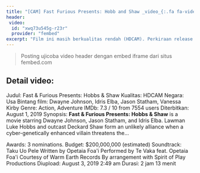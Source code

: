 ```yaml
---
title: "[CAM] Fast Furious Presents: Hobb and Shaw _video_{:.fa fa-video}"
header:
 video:
  id: "xwq73u545g-r23r"
  provider: "fembed"
excerpt: "Film ini masih berkualitas rendah (HDCAM). Perkiraan release BluRay November 2019."
---
```


> Posting ujicoba video header dengan embed iframe dari situs fembed.com

## Detail video:

Judul: Fast & Furious Presents: Hobbs & Shaw
Kualitas: HDCAM
Negara: Usa
Bintang film: Dwayne Johnson, Idris Elba, Jason Statham, Vanessa Kirby
Genre: Action, Adventure
IMDb: 7.3 / 10 from 7554 users
Diterbitkan: August 1, 2019
Synopsis: **Fast & Furious Presents: Hobbs & Shaw** is a movie starring Dwayne Johnson, Jason Statham, and Idris Elba. Lawman Luke Hobbs and outcast Deckard Shaw form an unlikely alliance when a cyber-genetically enhanced villain threatens the...

Awards: 3 nominations.
Budget: $200,000,000 (estimated)
Soundtrack: Taku Uo Pele Written by Opetaia Foa'i Performed by Te Vaka feat. Opetaia Foa'i Courtesy of Warm Earth Records By arrangement with Spirit of Play Productions
Diupload: August 3, 2019 2:49 am
Durasi: 2 jam 13 menit
